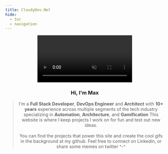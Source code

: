 ```yaml
---
title: CloudyDev.Net
hide:
  - toc
  - navigation
---
```



<head>
     <link rel="stylesheet" href="https://cdnjs.cloudflare.com/ajax/libs/font-awesome/4.7.0/css/font-awesome.min.css">
     <style>
        @import url('https://fonts.googleapis.com/css2?family=Lato:wght@300&display=swap');
        h1 {
          display: none;
        }
    </style> 
</head>
 
<div id=hero>
  <div class="hero-bg">
    <center><video playsinline autoplay muted id="video-bg" class="video-bg"></center>
    </video>
  </div>
</div>

<center><div class="card-container">
  <div class="card">

  <div class="card-header">
  <h3>Hi, I'm Max</h3>
  </div>

  <div class="card-body">
          <blockquote>
          I'm a <b>Full Stack Developer</b>, <b>DevOps Engineer</b> and <b>Architect</b> with <b>10+ years</b> experience across multiple segments of the tech industry specializing in <b>Automation</b>, <b>Architecture</b>, and <b>Gamification</b>
          This website is where I keep projects I work on for fun and test out new ideas.
          <br></br>
          You can find the projects that power this site and create the cool gifs in the background at my github. Feel free to connect on Linkedin, or share some memes on twitter ^-^
          </blockquote>
    </div>
    <div class="card-links">
      <a href="https://www.github.com/cloudymax"><i class="fa fa-github-square"></i></a> <a href="https://www.linkedin.com/in/cloudymax"><i class="fa fa-linkedin-square"></i></a> <a href="https://www.twitter.com/@sudosendtweet"><i class="fa fa-twitter-square"></i></a>
    </div>
      </br>
  </div>
</div></center>